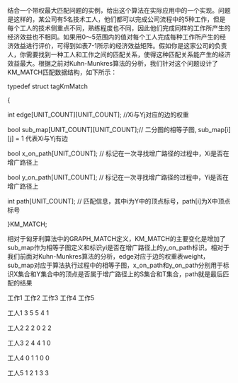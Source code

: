 结合一个带权最大匹配问题的实例，给出这个算法在实际应用中的一个实现。问题是这样的，某公司有5名技术工人，他们都可以完成公司流程中的5种工作，但是每个工人的技术侧重点不同，熟练程度也不同，因此他们完成同样的工作所产生的经济效益也不相同。如果用0～5范围内的值对每个工人完成每种工作所产生的经济效益进行评价，可得到如表7-1所示的经济效益矩阵。假如你是这家公司的负责人，你需要找到一种工人和工作之间的匹配关系，使得这种匹配关系能产生的经济效益最大。根据之前对Kuhn-Munkres算法的分析，我们针对这个问题设计了KM\_MATCH匹配数据结构，如下所示：

typedef struct tagKmMatch

{

int edge\[UNIT\_COUNT\]\[UNIT\_COUNT\]; //Xi与Yj对应的边的权重

bool sub\_map\[UNIT\_COUNT\]\[UNIT\_COUNT\];// 二分图的相等子图, sub\_map\[i\]\[j\] = 1 代表Xi与Yj有边

bool x\_on\_path\[UNIT\_COUNT\]; // 标记在一次寻找增广路径的过程中，Xi是否在增广路径上

bool y\_on\_path\[UNIT\_COUNT\]; // 标记在一次寻找增广路径的过程中，Yi是否在增广路径上

int path\[UNIT\_COUNT\]; // 匹配信息，其中i为Y中的顶点标号，path\[i\]为X中顶点标号

}KM\_MATCH;

相对于匈牙利算法中的GRAPH\_MATCH定义，KM\_MATCH的主要变化是增加了sub\_map作为相等子图定义和标识yi是否在增广路径上的y\_on\_path标识。相对于我们前面对Kuhn-Munkres算法的分析，edge对应于边的权重表weight，sub\_map对应于算法执行过程中的相等子图，x\_on\_path和y\_on\_path分别用于标识X集合和Y集合中的顶点是否属于增广路径上的S集合和T集合，path就是最后匹配的结果

工作1 工作2 工作3 工作4 工作5

工人1        3       5          5         4          1

工人2         2       2          0         2          2

工人3        2        4          4          1          0

工人4        0        1           1          0         0

工人5         1         2          1         3          3

